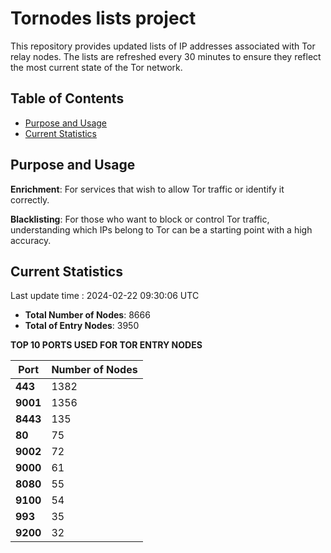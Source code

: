 # Tornodes lists project

This repository provides updated lists of IP addresses associated with Tor relay nodes. The lists are refreshed every 30 minutes to ensure they reflect the most current state of the Tor network.

## Table of Contents

- [Purpose and Usage](#purpose-and-usage)
- [Current Statistics](#current-statistics)


## Purpose and Usage

**Enrichment**: For services that wish to allow Tor traffic or identify it correctly.

**Blacklisting**: For those who want to block or control Tor traffic, understanding which IPs belong to Tor can be a starting point with a high accuracy.

## Current Statistics

Last update time : 2024-02-22 09:30:06 UTC

- **Total Number of Nodes**: 8666
- **Total of Entry Nodes**: 3950

**TOP 10 PORTS USED FOR TOR ENTRY NODES**

| **Port** | **Number of Nodes** |
|------|-----------------|
| **443**   | 1382  |
| **9001**   | 1356  |
| **8443**   | 135  |
| **80**   | 75  |
| **9002**   | 72  |
| **9000**   | 61  |
| **8080**   | 55  |
| **9100**   | 54  |
| **993**   | 35  |
| **9200**   | 32  |

